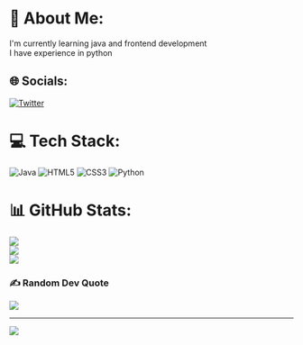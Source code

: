 # 💫 About Me:
I'm currently learning java and frontend development<br>I have experience in python <br>


## 🌐 Socials:
[![Twitter](https://img.shields.io/badge/Twitter-%231DA1F2.svg?logo=Twitter&logoColor=white)](https://twitter.com/__shubhamtwt) 

# 💻 Tech Stack:
![Java](https://img.shields.io/badge/java-%23ED8B00.svg?style=flat&logo=java&logoColor=white) ![HTML5](https://img.shields.io/badge/html5-%23E34F26.svg?style=flat&logo=html5&logoColor=white) ![CSS3](https://img.shields.io/badge/css3-%231572B6.svg?style=flat&logo=css3&logoColor=white) ![Python](https://img.shields.io/badge/python-3670A0?style=flat&logo=python&logoColor=ffdd54)
# 📊 GitHub Stats:
![](https://github-readme-stats.vercel.app/api?username=ShubhamSinghgit&theme=dark&hide_border=false&include_all_commits=false&count_private=false)<br/>
![](https://github-readme-streak-stats.herokuapp.com/?user=ShubhamSinghgit&theme=dark&hide_border=false)<br/>
![](https://github-readme-stats.vercel.app/api/top-langs/?username=ShubhamSinghgit&theme=dark&hide_border=false&include_all_commits=false&count_private=false&layout=compact)

### ✍️ Random Dev Quote
![](https://quotes-github-readme.vercel.app/api?type=horizontal&theme=gruvbox)

---
[![](https://visitcount.itsvg.in/api?id=ShubhamSinghgit&icon=0&color=1)](https://visitcount.itsvg.in)

<!-- Proudly created with GPRM ( https://gprm.itsvg.in ) -->
